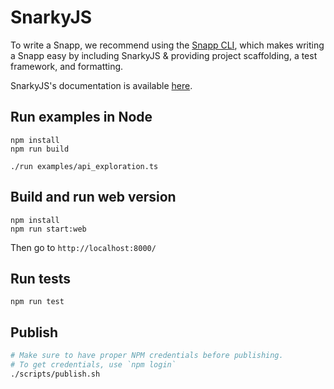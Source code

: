 # SnarkyJS

To write a Snapp, we recommend using the [Snapp CLI](https://github.com/o1-labs/snapp-cli), which makes writing a Snapp easy by including SnarkyJS & providing project scaffolding, a test framework, and formatting.

SnarkyJS's documentation is available [here](https://o1-labs.github.io/snarkyjs/).

## Run examples in Node

```
npm install
npm run build

./run examples/api_exploration.ts
```

## Build and run web version

```
npm install
npm run start:web
```

Then go to `http://localhost:8000/`

## Run tests

```
npm run test
```

## Publish

```bash
# Make sure to have proper NPM credentials before publishing.
# To get credentials, use `npm login`
./scripts/publish.sh
```
